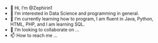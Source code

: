 - 👋 Hi, I’m @Zephirin1
- 👀 I’m interested in Data Science and programming in general.
- 🌱 I’m currently learning how to program, I am fluent in Java, Python, HTML, PHP, and I am learning SQL.
- 💞️ I’m looking to collaborate on ...
- 📫 How to reach me ...

<!---
Zephirin1/Zephirin1 is a ✨ special ✨ repository because its `README.md` (this file) appears on your GitHub profile.
You can click the Preview link to take a look at your changes.
--->
